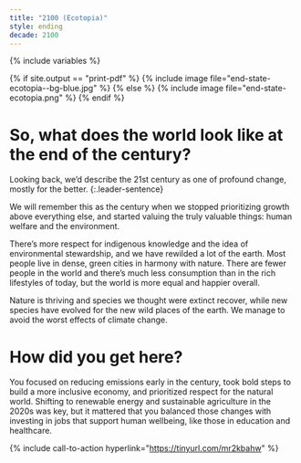 ```yaml
---
title: "2100 (Ecotopia)"
style: ending
decade: 2100
---
```


{% include variables %}

{% if site.output == "print-pdf" %}
{% include image file="end-state-ecotopia--bg-blue.jpg" %}
{% else %}
{% include image file="end-state-ecotopia.png" %}
{% endif %}

# So, what does the world look like at the end of the century?

Looking back, we’d describe the 21st century as one of profound change, mostly for the better.
{:.leader-sentence}

We will remember this as the century when we stopped prioritizing growth above everything else, and started valuing the truly valuable things: human welfare and the environment.

There’s more respect for indigenous knowledge and the idea of environmental stewardship, and we have rewilded a lot of the earth. Most people live in dense, green cities in harmony with nature. There are fewer people in the world and there’s much less consumption than in the rich lifestyles of today, but the world is more equal and happier overall.

Nature is thriving and species we thought were extinct recover, while new species have evolved for the new wild places of the earth. We manage to avoid the worst effects of climate change.

# How did you get here?

You focused on reducing emissions early in the century, took bold steps to build a more inclusive economy, and prioritized respect for the natural world. Shifting to renewable energy and sustainable agriculture in the 2020s was key, but it mattered that you balanced those changes with investing in jobs that support human wellbeing, like those in education and healthcare.

{% include call-to-action
    hyperlink="https://tinyurl.com/mr2kbahw"
%}
